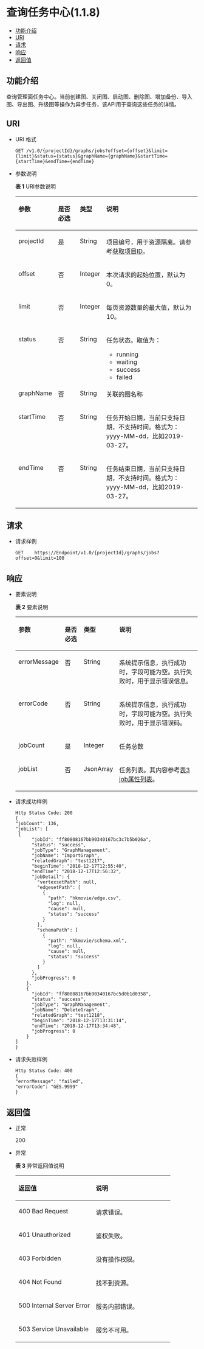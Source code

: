 # 查询任务中心\(1.1.8\)<a name="ges_03_0102"></a>

-   [功能介绍](#section191474019367)
-   [URI](#section09144402366)
-   [请求](#section19471640133612)
-   [响应](#section12947114083614)
-   [返回值](#section58124123616)

## 功能介绍<a name="section191474019367"></a>

查询管理面任务中心。当前创建图、关闭图、启动图、删除图、增加备份、导入图、导出图、升级图等操作为异步任务，该API用于查询这些任务的详情。

## URI<a name="section09144402366"></a>

-   URI 格式

    ```
    GET /v1.0/{projectId}/graphs/jobs?offset={offset}&limit={limit}&status={status}&graphName={graphName}&startTime={startTime}&endTime={endTime}
    ```

-   参数说明

    **表 1**  URI参数说明

    <a name="table242717161697"></a>
    <table><thead align="left"><tr id="row356893751697"><th class="cellrowborder" valign="top" width="12.67%" id="mcps1.2.5.1.1"><p id="p3108920316930"><a name="p3108920316930"></a><a name="p3108920316930"></a>参数</p>
    </th>
    <th class="cellrowborder" valign="top" width="13.389999999999999%" id="mcps1.2.5.1.2"><p id="p3519750416930"><a name="p3519750416930"></a><a name="p3519750416930"></a>是否必选</p>
    </th>
    <th class="cellrowborder" valign="top" width="14.29%" id="mcps1.2.5.1.3"><p id="p3242555716930"><a name="p3242555716930"></a><a name="p3242555716930"></a>类型</p>
    </th>
    <th class="cellrowborder" valign="top" width="59.650000000000006%" id="mcps1.2.5.1.4"><p id="p922447516930"><a name="p922447516930"></a><a name="p922447516930"></a>说明</p>
    </th>
    </tr>
    </thead>
    <tbody><tr id="row476603911697"><td class="cellrowborder" valign="top" width="12.67%" headers="mcps1.2.5.1.1 "><p id="p5669781616930"><a name="p5669781616930"></a><a name="p5669781616930"></a>projectId</p>
    </td>
    <td class="cellrowborder" valign="top" width="13.389999999999999%" headers="mcps1.2.5.1.2 "><p id="p2912041616930"><a name="p2912041616930"></a><a name="p2912041616930"></a>是</p>
    </td>
    <td class="cellrowborder" valign="top" width="14.29%" headers="mcps1.2.5.1.3 "><p id="p994348016930"><a name="p994348016930"></a><a name="p994348016930"></a>String</p>
    </td>
    <td class="cellrowborder" valign="top" width="59.650000000000006%" headers="mcps1.2.5.1.4 "><p id="p51708449194548"><a name="p51708449194548"></a><a name="p51708449194548"></a>项目编号，用于资源隔离。请参考<a href="获取项目ID.md">获取项目ID</a>。</p>
    </td>
    </tr>
    <tr id="row282501011170"><td class="cellrowborder" valign="top" width="12.67%" headers="mcps1.2.5.1.1 "><p id="p6598963717028"><a name="p6598963717028"></a><a name="p6598963717028"></a>offset</p>
    </td>
    <td class="cellrowborder" valign="top" width="13.389999999999999%" headers="mcps1.2.5.1.2 "><p id="p4356039517028"><a name="p4356039517028"></a><a name="p4356039517028"></a>否</p>
    </td>
    <td class="cellrowborder" valign="top" width="14.29%" headers="mcps1.2.5.1.3 "><p id="p3873111317028"><a name="p3873111317028"></a><a name="p3873111317028"></a>Integer</p>
    </td>
    <td class="cellrowborder" valign="top" width="59.650000000000006%" headers="mcps1.2.5.1.4 "><p id="p5021248817028"><a name="p5021248817028"></a><a name="p5021248817028"></a>本次请求的起始位置，默认为0。</p>
    </td>
    </tr>
    <tr id="row06745143174"><td class="cellrowborder" valign="top" width="12.67%" headers="mcps1.2.5.1.1 "><p id="p3057352217028"><a name="p3057352217028"></a><a name="p3057352217028"></a>limit</p>
    </td>
    <td class="cellrowborder" valign="top" width="13.389999999999999%" headers="mcps1.2.5.1.2 "><p id="p6053623317028"><a name="p6053623317028"></a><a name="p6053623317028"></a>否</p>
    </td>
    <td class="cellrowborder" valign="top" width="14.29%" headers="mcps1.2.5.1.3 "><p id="p448786917028"><a name="p448786917028"></a><a name="p448786917028"></a>Integer</p>
    </td>
    <td class="cellrowborder" valign="top" width="59.650000000000006%" headers="mcps1.2.5.1.4 "><p id="p2797310917028"><a name="p2797310917028"></a><a name="p2797310917028"></a>每页资源数量的最大值，默认为10。</p>
    </td>
    </tr>
    <tr id="row20235150919"><td class="cellrowborder" valign="top" width="12.67%" headers="mcps1.2.5.1.1 "><p id="p9238454920"><a name="p9238454920"></a><a name="p9238454920"></a>status</p>
    </td>
    <td class="cellrowborder" valign="top" width="13.389999999999999%" headers="mcps1.2.5.1.2 "><p id="p2238165096"><a name="p2238165096"></a><a name="p2238165096"></a>否</p>
    </td>
    <td class="cellrowborder" valign="top" width="14.29%" headers="mcps1.2.5.1.3 "><p id="p112381851291"><a name="p112381851291"></a><a name="p112381851291"></a>String</p>
    </td>
    <td class="cellrowborder" valign="top" width="59.650000000000006%" headers="mcps1.2.5.1.4 "><p id="p102381658913"><a name="p102381658913"></a><a name="p102381658913"></a>任务状态。取值为：</p>
    <a name="ul7577154891014"></a><a name="ul7577154891014"></a><ul id="ul7577154891014"><li>running</li><li>waiting</li><li>success</li><li>failed</li></ul>
    </td>
    </tr>
    <tr id="row69560581103"><td class="cellrowborder" valign="top" width="12.67%" headers="mcps1.2.5.1.1 "><p id="p89561058121018"><a name="p89561058121018"></a><a name="p89561058121018"></a>graphName</p>
    </td>
    <td class="cellrowborder" valign="top" width="13.389999999999999%" headers="mcps1.2.5.1.2 "><p id="p1957205841016"><a name="p1957205841016"></a><a name="p1957205841016"></a>否</p>
    </td>
    <td class="cellrowborder" valign="top" width="14.29%" headers="mcps1.2.5.1.3 "><p id="p095715810103"><a name="p095715810103"></a><a name="p095715810103"></a>String</p>
    </td>
    <td class="cellrowborder" valign="top" width="59.650000000000006%" headers="mcps1.2.5.1.4 "><p id="p1395735818104"><a name="p1395735818104"></a><a name="p1395735818104"></a>关联的图名称</p>
    </td>
    </tr>
    <tr id="row4233232111113"><td class="cellrowborder" valign="top" width="12.67%" headers="mcps1.2.5.1.1 "><p id="p6233732131113"><a name="p6233732131113"></a><a name="p6233732131113"></a>startTime</p>
    </td>
    <td class="cellrowborder" valign="top" width="13.389999999999999%" headers="mcps1.2.5.1.2 "><p id="p1723312322114"><a name="p1723312322114"></a><a name="p1723312322114"></a>否</p>
    </td>
    <td class="cellrowborder" valign="top" width="14.29%" headers="mcps1.2.5.1.3 "><p id="p52337320115"><a name="p52337320115"></a><a name="p52337320115"></a>String</p>
    </td>
    <td class="cellrowborder" valign="top" width="59.650000000000006%" headers="mcps1.2.5.1.4 "><p id="p20233103218110"><a name="p20233103218110"></a><a name="p20233103218110"></a>任务开始日期，当前只支持日期，不支持时间。格式为：yyyy-MM-dd，比如2019-03-27。</p>
    </td>
    </tr>
    <tr id="row41071543171412"><td class="cellrowborder" valign="top" width="12.67%" headers="mcps1.2.5.1.1 "><p id="p784017480144"><a name="p784017480144"></a><a name="p784017480144"></a>endTime</p>
    </td>
    <td class="cellrowborder" valign="top" width="13.389999999999999%" headers="mcps1.2.5.1.2 "><p id="p4840114821416"><a name="p4840114821416"></a><a name="p4840114821416"></a>否</p>
    </td>
    <td class="cellrowborder" valign="top" width="14.29%" headers="mcps1.2.5.1.3 "><p id="p1684054815145"><a name="p1684054815145"></a><a name="p1684054815145"></a>String</p>
    </td>
    <td class="cellrowborder" valign="top" width="59.650000000000006%" headers="mcps1.2.5.1.4 "><p id="p984074810146"><a name="p984074810146"></a><a name="p984074810146"></a>任务结束日期，当前只支持日期，不支持时间。格式为：yyyy-MM-dd，比如2019-03-27。</p>
    </td>
    </tr>
    </tbody>
    </table>


## 请求<a name="section19471640133612"></a>

-   请求样例

    ```
    GET    https://Endpoint/v1.0/{projectId}/graphs/jobs?offset=0&limit=100
    ```


## 响应<a name="section12947114083614"></a>

-   要素说明

    **表 2**  要素说明

    <a name="table9398030161013"></a>
    <table><thead align="left"><tr id="row26921206161013"><th class="cellrowborder" valign="top" width="16.619999999999997%" id="mcps1.2.5.1.1"><p id="p16015104161025"><a name="p16015104161025"></a><a name="p16015104161025"></a>参数</p>
    </th>
    <th class="cellrowborder" valign="top" width="11.68%" id="mcps1.2.5.1.2"><p id="p22155036161025"><a name="p22155036161025"></a><a name="p22155036161025"></a>是否必选</p>
    </th>
    <th class="cellrowborder" valign="top" width="14.56%" id="mcps1.2.5.1.3"><p id="p49727452161025"><a name="p49727452161025"></a><a name="p49727452161025"></a>类型</p>
    </th>
    <th class="cellrowborder" valign="top" width="57.14%" id="mcps1.2.5.1.4"><p id="p1391784161025"><a name="p1391784161025"></a><a name="p1391784161025"></a>说明</p>
    </th>
    </tr>
    </thead>
    <tbody><tr id="row49281025161013"><td class="cellrowborder" valign="top" width="16.619999999999997%" headers="mcps1.2.5.1.1 "><p id="p4694663161025"><a name="p4694663161025"></a><a name="p4694663161025"></a>errorMessage</p>
    </td>
    <td class="cellrowborder" valign="top" width="11.68%" headers="mcps1.2.5.1.2 "><p id="p44723433161025"><a name="p44723433161025"></a><a name="p44723433161025"></a>否</p>
    </td>
    <td class="cellrowborder" valign="top" width="14.56%" headers="mcps1.2.5.1.3 "><p id="p65828344161025"><a name="p65828344161025"></a><a name="p65828344161025"></a>String</p>
    </td>
    <td class="cellrowborder" valign="top" width="57.14%" headers="mcps1.2.5.1.4 "><p id="p30495643161025"><a name="p30495643161025"></a><a name="p30495643161025"></a>系统提示信息，执行成功时，字段可能为空。执行失败时，用于显示错误信息。</p>
    </td>
    </tr>
    <tr id="row53676720161013"><td class="cellrowborder" valign="top" width="16.619999999999997%" headers="mcps1.2.5.1.1 "><p id="p18290197161025"><a name="p18290197161025"></a><a name="p18290197161025"></a>errorCode</p>
    </td>
    <td class="cellrowborder" valign="top" width="11.68%" headers="mcps1.2.5.1.2 "><p id="p5110970161025"><a name="p5110970161025"></a><a name="p5110970161025"></a>否</p>
    </td>
    <td class="cellrowborder" valign="top" width="14.56%" headers="mcps1.2.5.1.3 "><p id="p11335440161025"><a name="p11335440161025"></a><a name="p11335440161025"></a>String</p>
    </td>
    <td class="cellrowborder" valign="top" width="57.14%" headers="mcps1.2.5.1.4 "><p id="p45755454161025"><a name="p45755454161025"></a><a name="p45755454161025"></a>系统提示信息，执行成功时，字段可能为空。执行失败时，用于显示错误码。</p>
    </td>
    </tr>
    <tr id="row11699174410217"><td class="cellrowborder" valign="top" width="16.619999999999997%" headers="mcps1.2.5.1.1 "><p id="p7748165111215"><a name="p7748165111215"></a><a name="p7748165111215"></a>jobCount</p>
    </td>
    <td class="cellrowborder" valign="top" width="11.68%" headers="mcps1.2.5.1.2 "><p id="p9700344127"><a name="p9700344127"></a><a name="p9700344127"></a>是</p>
    </td>
    <td class="cellrowborder" valign="top" width="14.56%" headers="mcps1.2.5.1.3 "><p id="p117008442210"><a name="p117008442210"></a><a name="p117008442210"></a>Integer</p>
    </td>
    <td class="cellrowborder" valign="top" width="57.14%" headers="mcps1.2.5.1.4 "><p id="p47001744623"><a name="p47001744623"></a><a name="p47001744623"></a>任务总数</p>
    </td>
    </tr>
    <tr id="row156987231131"><td class="cellrowborder" valign="top" width="16.619999999999997%" headers="mcps1.2.5.1.1 "><p id="p5698923939"><a name="p5698923939"></a><a name="p5698923939"></a>jobList</p>
    </td>
    <td class="cellrowborder" valign="top" width="11.68%" headers="mcps1.2.5.1.2 "><p id="p1698523639"><a name="p1698523639"></a><a name="p1698523639"></a>否</p>
    </td>
    <td class="cellrowborder" valign="top" width="14.56%" headers="mcps1.2.5.1.3 "><p id="p1969862310316"><a name="p1969862310316"></a><a name="p1969862310316"></a>JsonArray</p>
    </td>
    <td class="cellrowborder" valign="top" width="57.14%" headers="mcps1.2.5.1.4 "><p id="p11691359938"><a name="p11691359938"></a><a name="p11691359938"></a>任务列表。其内容参考<a href="查询Job状态(1-0-0)-管理面.md#table06281119546">表3 job属性列表</a>。</p>
    </td>
    </tr>
    </tbody>
    </table>


-   请求成功样例

    ```
    Http Status Code: 200
    {  
    "jobCount": 136,
    "jobList": [
     {
          "jobId": "ff80808167bb90340167bc3c7b5b026a",
          "status": "success",
          "jobType": "GraphManagement",
          "jobName": "ImportGraph",
          "relatedGraph": "test1217",
          "beginTime": "2018-12-17T12:55:40",
          "endTime": "2018-12-17T12:56:32",
          "jobDetail": {
            "vertexsetPath": null,
            "edgesetPath": [
              {
                "path": "hkmovie/edge.csv",
                "log": null,
                "cause": null,
                "status": "success"
              }
            ],
            "schemaPath": [
              {
                "path": "hkmovie/schema.xml",
                "log": null,
                "cause": null,
                "status": "success"
              }
            ]
          },
          "jobProgress": 0
        },
        {
          "jobId": "ff80808167bb90340167bc5d0b1d0358",
          "status": "success",
          "jobType": "GraphManagement",
          "jobName": "DeleteGraph",
          "relatedGraph": "test1218",
          "beginTime": "2018-12-17T13:31:14",
          "endTime": "2018-12-17T13:34:48",
          "jobProgress": 0
        }
    ]
    }
    ```

-   请求失败样例

    ```
    Http Status Code: 400
    {
    "errorMessage": "failed",
    "errorCode": "GES.9999"
    }
    ```


## 返回值<a name="section58124123616"></a>

-   正常

    200

-   异常

    **表 3**  异常返回值说明

    <a name="table62805478161143"></a>
    <table><thead align="left"><tr id="row7600041161143"><th class="cellrowborder" valign="top" width="50%" id="mcps1.2.3.1.1"><p id="p33199408161211"><a name="p33199408161211"></a><a name="p33199408161211"></a>返回值</p>
    </th>
    <th class="cellrowborder" valign="top" width="50%" id="mcps1.2.3.1.2"><p id="p4797519161211"><a name="p4797519161211"></a><a name="p4797519161211"></a>说明</p>
    </th>
    </tr>
    </thead>
    <tbody><tr id="row26509924161143"><td class="cellrowborder" valign="top" width="50%" headers="mcps1.2.3.1.1 "><p id="p2470184161211"><a name="p2470184161211"></a><a name="p2470184161211"></a>400 Bad Request</p>
    </td>
    <td class="cellrowborder" valign="top" width="50%" headers="mcps1.2.3.1.2 "><p id="p65867185161211"><a name="p65867185161211"></a><a name="p65867185161211"></a>请求错误。</p>
    </td>
    </tr>
    <tr id="row3149953161143"><td class="cellrowborder" valign="top" width="50%" headers="mcps1.2.3.1.1 "><p id="p34340117161211"><a name="p34340117161211"></a><a name="p34340117161211"></a>401 Unauthorized</p>
    </td>
    <td class="cellrowborder" valign="top" width="50%" headers="mcps1.2.3.1.2 "><p id="p30086118161211"><a name="p30086118161211"></a><a name="p30086118161211"></a>鉴权失败。</p>
    </td>
    </tr>
    <tr id="row42956032161143"><td class="cellrowborder" valign="top" width="50%" headers="mcps1.2.3.1.1 "><p id="p55291065161211"><a name="p55291065161211"></a><a name="p55291065161211"></a>403 Forbidden</p>
    </td>
    <td class="cellrowborder" valign="top" width="50%" headers="mcps1.2.3.1.2 "><p id="p49391293161211"><a name="p49391293161211"></a><a name="p49391293161211"></a>没有操作权限。</p>
    </td>
    </tr>
    <tr id="row64135773161143"><td class="cellrowborder" valign="top" width="50%" headers="mcps1.2.3.1.1 "><p id="p35901528161211"><a name="p35901528161211"></a><a name="p35901528161211"></a>404 Not Found</p>
    </td>
    <td class="cellrowborder" valign="top" width="50%" headers="mcps1.2.3.1.2 "><p id="p22342664161211"><a name="p22342664161211"></a><a name="p22342664161211"></a>找不到资源。</p>
    </td>
    </tr>
    <tr id="row65862429161143"><td class="cellrowborder" valign="top" width="50%" headers="mcps1.2.3.1.1 "><p id="p47457151161211"><a name="p47457151161211"></a><a name="p47457151161211"></a>500 Internal Server Error</p>
    </td>
    <td class="cellrowborder" valign="top" width="50%" headers="mcps1.2.3.1.2 "><p id="p18824037161211"><a name="p18824037161211"></a><a name="p18824037161211"></a>服务内部错误。</p>
    </td>
    </tr>
    <tr id="row17696525161143"><td class="cellrowborder" valign="top" width="50%" headers="mcps1.2.3.1.1 "><p id="p32515139161211"><a name="p32515139161211"></a><a name="p32515139161211"></a>503 Service Unavailable</p>
    </td>
    <td class="cellrowborder" valign="top" width="50%" headers="mcps1.2.3.1.2 "><p id="p16480634161211"><a name="p16480634161211"></a><a name="p16480634161211"></a>服务不可用。</p>
    </td>
    </tr>
    </tbody>
    </table>


